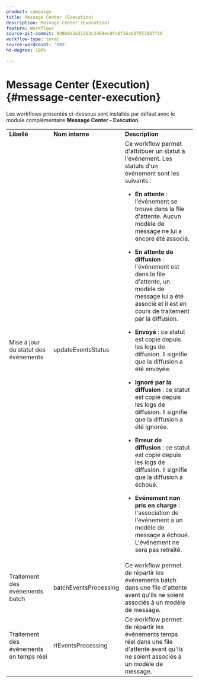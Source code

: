 ```yaml
---
product: campaign
title: Message Center (Execution)
description: Message Center (Execution)
feature: Workflows
source-git-commit: 8d9b8d3e31362c2d69ec0fc6f16ab375538d7f10
workflow-type: tm+mt
source-wordcount: '203'
ht-degree: 100%

---
```



# Message Center (Execution){#message-center-execution}

Les workflows présentés ci-dessous sont installés par défaut avec le module complémentaire **Message Center - Exécution**.

<table> 
 <tbody> 
  <tr> 
   <td> <strong>Libellé</strong><br /> </td> 
   <td> <strong>Nom interne</strong><br /> </td> 
   <td> <strong>Description</strong><br /> </td> 
  </tr> 
  <tr> 
   <td> <span class="uicontrol">Mise à jour du statut des événements</span> <br /> </td> 
   <td> <span class="uicontrol">updateEventsStatus</span> <br /> </td> 
   <td> Ce workflow permet d'attribuer un statut à l'événement. Les statuts d'un événement sont les suivants :<br /> 
    <ul> 
     <li> <p><strong>En attente</strong> : l'événement se trouve dans la file d'attente. Aucun modèle de message ne lui a encore été associé.</p> </li> 
     <li> <p><strong>En attente de diffusion</strong> : l'événement est dans la file d'attente, un modèle de message lui a été associé et il est en cours de traitement par la diffusion.</p> </li> 
     <li> <p><strong>Envoyé</strong> : ce statut est copié depuis les logs de diffusion. Il signifie que la diffusion a été envoyée.</p> </li> 
     <li> <p><strong>Ignoré par la diffusion</strong> : ce statut est copié depuis les logs de diffusion. Il signifie que la diffusion a été ignorée.</p> </li> 
     <li> <p><strong>Erreur de diffusion</strong> : ce statut est copié depuis les logs de diffusion. Il signifie que la diffusion a échoué.</p> </li> 
     <li> <p><strong>Evénement non pris en charge</strong> : l'association de l'événement à un modèle de message a échoué. L'événement ne sera pas retraité.</p> </li> 
    </ul> </td> 
  </tr> 
  <tr> 
   <td> <span class="uicontrol">Traitement des événements batch</span> <br /> </td> 
   <td> <span class="uicontrol">batchEventsProcessing</span> <br /> </td> 
   <td> Ce workflow permet de répartir les événements batch dans une file d'attente avant qu'ils ne soient associés à un modèle de message. <br /> </td> 
  </tr> 
  <tr> 
   <td> <span class="uicontrol">Traitement des événements en temps réel</span> <br /> </td> 
   <td> <span class="uicontrol">rtEventsProcessing</span> <br /> </td> 
   <td> Ce workflow permet de répartir les événements temps réel dans une file d'attente avant qu'ils ne soient associés à un modèle de message. <br /> </td> 
  </tr> 
 </tbody> 
</table>

